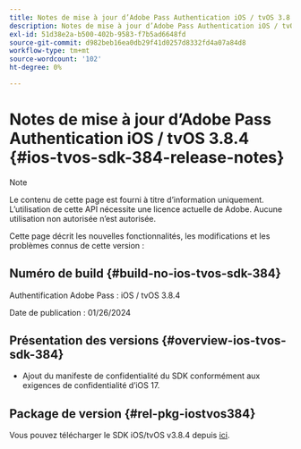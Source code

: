 ```yaml
---
title: Notes de mise à jour d’Adobe Pass Authentication iOS / tvOS 3.8.4
description: Notes de mise à jour d’Adobe Pass Authentication iOS / tvOS 3.8.4
exl-id: 51d38e2a-b500-402b-9583-f7b5ad6648fd
source-git-commit: d982beb16ea0db29f41d0257d8332fd4a07a84d8
workflow-type: tm+mt
source-wordcount: '102'
ht-degree: 0%

---
```


# Notes de mise à jour d’Adobe Pass Authentication iOS / tvOS 3.8.4 {#ios-tvos-sdk-384-release-notes}

>[!NOTE]
>
>Le contenu de cette page est fourni à titre d’information uniquement. L’utilisation de cette API nécessite une licence actuelle de Adobe. Aucune utilisation non autorisée n’est autorisée.

Cette page décrit les nouvelles fonctionnalités, les modifications et les problèmes connus de cette version :

## Numéro de build {#build-no-ios-tvos-sdk-384}

Authentification Adobe Pass : iOS / tvOS 3.8.4

Date de publication : 01/26/2024



## Présentation des versions {#overview-ios-tvos-sdk-384}

* Ajout du manifeste de confidentialité du SDK conformément aux exigences de confidentialité d’iOS 17.


## Package de version {#rel-pkg-iostvos384}

Vous pouvez télécharger le SDK iOS/tvOS v3.8.4 depuis [ici](https://tve.zendesk.com/hc/en-us/articles/204963209-iOS-tvOS-Native-AccessEnabler-Library).
